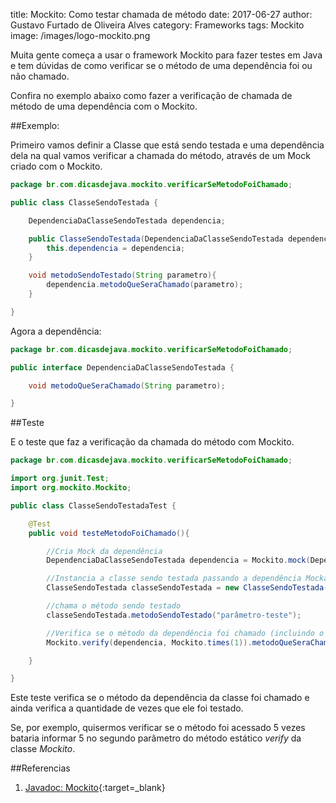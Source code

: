 title: Mockito: Como testar chamada de método
date: 2017-06-27
author: Gustavo Furtado de Oliveira Alves
category: Frameworks
tags: Mockito
image: /images/logo-mockito.png

Muita gente começa a usar o framework Mockito para fazer testes em Java
e tem dúvidas de como verificar se o método de uma dependência foi ou não chamado.

Confira no exemplo abaixo como fazer a verificação de chamada de método de uma dependência com o Mockito.

##Exemplo:

Primeiro vamos definir a Classe que está sendo testada
e uma dependência dela na qual vamos verificar a chamada do método,
através de um Mock criado com o Mockito. 

```java
package br.com.dicasdejava.mockito.verificarSeMetodoFoiChamado;

public class ClasseSendoTestada {

	DependenciaDaClasseSendoTestada dependencia;

	public ClasseSendoTestada(DependenciaDaClasseSendoTestada dependencia){
		this.dependencia = dependencia;
	}

	void metodoSendoTestado(String parametro){
		dependencia.metodoQueSeraChamado(parametro);
	}

}
```

Agora a dependência:

```java
package br.com.dicasdejava.mockito.verificarSeMetodoFoiChamado;

public interface DependenciaDaClasseSendoTestada {

	void metodoQueSeraChamado(String parametro);

}
```

##Teste

E o teste que faz a verificação da chamada do método com Mockito. 

```java
package br.com.dicasdejava.mockito.verificarSeMetodoFoiChamado;

import org.junit.Test;
import org.mockito.Mockito;

public class ClasseSendoTestadaTest {

	@Test
	public void testeMetodoFoiChamado(){

		//Cria Mock da dependência
		DependenciaDaClasseSendoTestada dependencia = Mockito.mock(DependenciaDaClasseSendoTestada.class);

		//Instancia a classe sendo testada passando a dependência Mockada
		ClasseSendoTestada classeSendoTestada = new ClasseSendoTestada(dependencia);

		//chama o método sendo testado
		classeSendoTestada.metodoSendoTestado("parâmetro-teste");

		//Verifica se o método da dependência foi chamado (incluindo o parâmetro exato)
		Mockito.verify(dependencia, Mockito.times(1)).metodoQueSeraChamado("parâmetro-teste");

	}

}
```

Este teste verifica se o método da dependência da classe foi chamado
e ainda verifica a quantidade de vezes que ele foi testado.

Se, por exemplo, quisermos verificar se o método foi acessado 5 vezes
bataria informar 5 no segundo parâmetro do método estático _verify_ da classe _Mockito_.

##Referencias

1. [Javadoc: Mockito](http://static.javadoc.io/org.mockito/mockito-core/2.8.47/org/mockito/Mockito.html#4){:target=\_blank}
